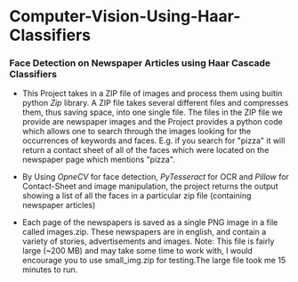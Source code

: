# Computer-Vision-Using-Haar-Classifiers
### Face Detection on Newspaper Articles using Haar Cascade Classifiers

* This Project takes in a ZIP file of images and process them using buitin python _Zip_ library. A ZIP file takes several different files and compresses them, thus saving space, into one single file. The files in the ZIP file we provide are newspaper images and the Project provides a  python code which allows one to search through the images looking for the occurrences of keywords and faces. E.g. if you search for "pizza" it will return a contact sheet of all of the faces which were located on the newspaper page which mentions "pizza". 

* By Using _OpneCV_ for face detection, _PyTesseract_ for OCR and _Pillow_ for Contact-Sheet and image manipulation, the project returns the output showing a list of all the faces in a particular zip file (containing newspaper articles)

* Each page of the newspapers is saved as a single PNG image in a file called images.zip. These newspapers are in english, and contain a variety of stories, advertisements and images. Note: This file is fairly large (~200 MB) and may take some time to work with, I would encourage you to use small_img.zip for testing.The large file took me 15 minutes to run.
